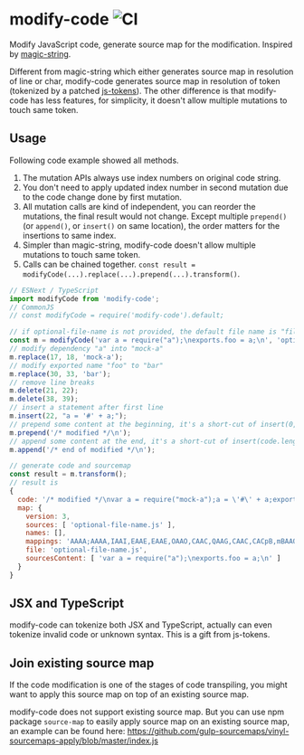 # modify-code ![CI](https://github.com/dumberjs/modify-code/workflows/CI/badge.svg)

Modify JavaScript code, generate source map for the modification. Inspired by [magic-string](https://github.com/Rich-Harris/magic-string).

Different from magic-string which either generates source map in resolution of line or char, modify-code generates source map in resolution of token (tokenized by a patched [js-tokens](https://github.com/lydell/js-tokens)). The other difference is that modify-code has less features, for simplicity, it doesn't allow multiple mutations to touch same token.

## Usage

Following code example showed all methods.

1. The mutation APIs always use index numbers on original code string.
2. You don't need to apply updated index number in second mutation due to the code change done by first mutation.
3. All mutation calls are kind of independent, you can reorder the mutations, the final result would not change. Except multiple `prepend()` (or `append()`, or `insert()` on same location), the order matters for the insertions to same index.
4. Simpler than magic-string, modify-code doesn't allow multiple mutations to touch same token.
5. Calls can be chained together. `const result = modifyCode(...).replace(...).prepend(...).transform()`.

```js
// ESNext / TypeScript
import modifyCode from 'modify-code';
// CommonJS
// const modifyCode = require('modify-code').default;

// if optional-file-name is not provided, the default file name is "file.js"
const m = modifyCode('var a = require("a");\nexports.foo = a;\n', 'optional-file-name.js');
// modify dependency "a" into "mock-a"
m.replace(17, 18, 'mock-a');
// modify exported name "foo" to "bar"
m.replace(30, 33, 'bar');
// remove line breaks
m.delete(21, 22);
m.delete(38, 39);
// insert a statement after first line
m.insert(22, "a = '#' + a;");
// prepend some content at the beginning, it's a short-cut of insert(0, ...);
m.prepend('/* modified */\n');
// append some content at the end, it's a short-cut of insert(code.length, ...);
m.append('/* end of modified */\n');

// generate code and sourcemap
const result = m.transform();
// result is
{
  code: '/* modified */\nvar a = require("mock-a");a = \'#\' + a;exports.bar = a;/* end of modified */\n',
  map: {
    version: 3,
    sources: [ 'optional-file-name.js' ],
    names: [],
    mappings: 'AAAA;AAAA,IAAI,EAAE,EAAE,OAAO,CAAC,QAAG,CAAC,CACpB,mBAAO,CAAC,IAAI,EAAE,CAAC',
    file: 'optional-file-name.js',
    sourcesContent: [ 'var a = require("a");\nexports.foo = a;\n' ]
  }
}
```

## JSX and TypeScript

modify-code can tokenize both JSX and TypeScript, actually can even tokenize invalid code or unknown syntax. This is a gift from js-tokens.

## Join existing source map

If the code modification is one of the stages of code transpiling, you might want to apply this source map on top of an existing source map.

modify-code does not support existing source map. But you can use npm package `source-map` to easily apply source map on an existing source map, an example can be found here: https://github.com/gulp-sourcemaps/vinyl-sourcemaps-apply/blob/master/index.js
